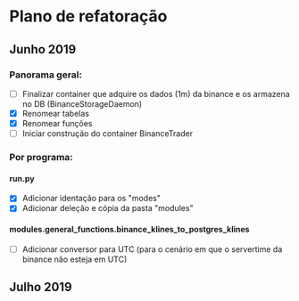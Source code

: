 # Plano de refatoração

## Junho 2019

### Panorama geral:
  
* [ ] Finalizar container que adquire os dados (1m) da binance e os armazena no DB (BinanceStorageDaemon)
* [x] Renomear tabelas
* [x] Renomear funções
* [ ] Iniciar construção do container BinanceTrader

### Por programa:

#### run.py
* [x] Adicionar identação para os "modes"
* [x] Adicionar deleção e cópia da pasta "modules"

#### modules.general_functions.binance_klines_to_postgres_klines
* [ ] Adicionar conversor para UTC (para o cenário em que o servertime da binance não esteja em UTC)

## Julho 2019